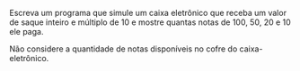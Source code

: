 Escreva um programa que simule um caixa eletrônico que receba um valor de saque inteiro e múltiplo de 10 e mostre quantas notas de 100, 50, 20 e 10 ele paga.

Não considere a quantidade de notas disponíveis no cofre do caixa-eletrônico.
